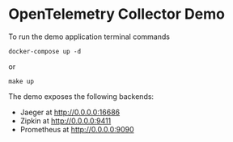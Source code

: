 # OpenTelemetry Collector Demo

To run the demo application terminal commands

```shell
docker-compose up -d
```
or

```shell
make up
```

The demo exposes the following backends:

- Jaeger at http://0.0.0.0:16686
- Zipkin at http://0.0.0.0:9411
- Prometheus at http://0.0.0.0:9090 
